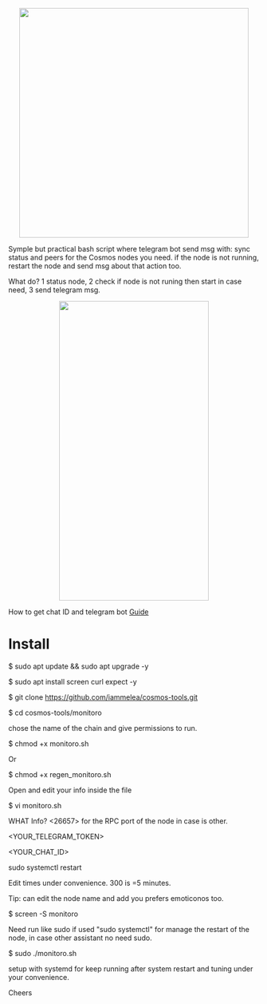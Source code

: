 <p align="center">
  <img width="460" height="460" src="https://meleatrust.com/wp-content/uploads/2020/03/g5738.png">
</p>




Symple but practical bash script where telegram bot send msg with: sync status and peers for the Cosmos nodes you need.
if the node is not running, restart the node and send msg about that action too. 

What do? 1 status node, 2 check if node is not runing then start in case need, 3 send telegram msg.

<p align="center">
  <img width="300" height="600" src="https://meleatrust.com/wp-content/uploads/2020/03/photo_2020-03-07_20-40-20.jpg">
</p>

How to get chat ID and telegram bot [Guide](https://github.com/iammelea/cosmos-tools/blob/master/monitoro/Telegram_bot_token_chatID)



# Install

$ sudo apt update && sudo apt upgrade -y

$ sudo apt install screen curl expect -y

$ git clone https://github.com/iammelea/cosmos-tools.git

$ cd cosmos-tools/monitoro

chose the name of the chain and give permissions to run.


$ chmod +x monitoro.sh

Or

$ chmod +x regen_monitoro.sh


Open and edit your info inside the file

$ vi monitoro.sh

WHAT Info?
<26657> for the RPC port of the node in case is other.

<WRITE-NODE-NAME-HERE>
  
<YOUR_TELEGRAM_TOKEN>

<YOUR_CHAT_ID>

sudo systemctl restart <PROCESS NAME>

Edit times under convenience. 300 is =5 minutes.

Tip: can edit the node name and add you prefers emoticonos too.
  

$ screen -S monitoro

Need run like sudo if used "sudo systemctl" for manage the restart of the node, in case other assistant no need sudo.


$ sudo ./monitoro.sh



setup with systemd for keep running after system restart and tuning under your convenience.

Cheers

